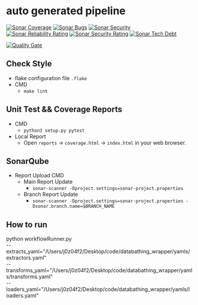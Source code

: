 # auto generated pipeline

[![Sonar Coverage](https://sonar.wal-mart.com/api/project_badges/measure?project=com.walmart.reusablecode.graph.style.pipeline.framework&metric=coverage)](https://sonar.looper.prod.walmartlabs.com/dashboard?id=com.walmart.reusablecode.graph.style.pipeline.framework) 
[![Sonar Bugs](https://sonar.wal-mart.com/api/project_badges/measure?project=com.walmart.reusablecode.graph.style.pipeline.framework&metric=bugs)](https://sonar.looper.prod.walmartlabs.com/dashboard?id=com.walmart.reusablecode.graph.style.pipeline.framework) 
[![Sonar Security](https://sonar.wal-mart.com/api/project_badges/measure?project=com.walmart.reusablecode.graph.style.pipeline.framework&metric=vulnerabilities)](https://sonar.looper.prod.walmartlabs.com/dashboard?id=com.walmart.reusablecode.graph.style.pipeline.framework) 
[![Sonar Reliability Rating](https://sonar.wal-mart.com/api/project_badges/measure?project=com.walmart.reusablecode.graph.style.pipeline.framework&metric=reliability_rating)](https://sonar.looper.prod.walmartlabs.com/dashboard?id=com.walmart.reusablecode.graph.style.pipeline.framework) 
[![Sonar Security Rating](https://sonar.wal-mart.com/api/project_badges/measure?project=com.walmart.reusablecode.graph.style.pipeline.framework&metric=security_rating)](https://sonar.looper.prod.walmartlabs.com/dashboard?id=com.walmart.reusablecode.graph.style.pipeline.framework) 
[![Sonar Tech Debt](https://sonar.wal-mart.com/api/project_badges/measure?project=com.walmart.reusablecode.graph.style.pipeline.framework&metric=sqale_index)](https://sonar.looper.prod.walmartlabs.com/dashboard?id=com.walmart.reusablecode.graph.style.pipeline.framework) 


[![Quality Gate](https://sonar.wal-mart.com/api/project_badges/quality_gate?project=com.walmart.reusablecode.graph.style.pipeline.framework)](https://sonar.looper.prod.walmartlabs.com/dashboard?id=com.walmart.reusablecode.graph.style.pipeline.framework)


## Check Style
- flake configuration file `.flake`
- CMD
  - `make lint`
  
## Unit Test && Coverage Reports
- CMD 
  - `python3 setup.py pytest`
- Local Report
  - Open `reports` -> `coverage.html` -> `index.html` in your web browser.
  
## SonarQube
- Report Upload CMD
  - Main Report Update
    - `sonar-scanner -Dproject.settings=sonar-project.properties`
  - Branch Report Update
    - `sonar-scanner -Dproject.settings=sonar-project.properties -Dsonar.branch.name=$BRANCH_NAME`

## How to run
python workflowRunner.py \
--extracts_yaml="/Users/j0z04f2/Desktop/code/databathing_wrapper/yamls/extractors.yaml" \
--transforms_yaml="/Users/j0z04f2/Desktop/code/databathing_wrapper/yamls/transforms.yaml" \
--loaders_yaml="/Users/j0z04f2/Desktop/code/databathing_wrapper/yamls/loaders.yaml"